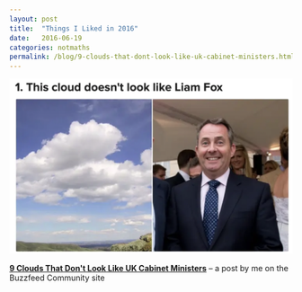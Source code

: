 ```yaml
---
layout: post
title:  "Things I Liked in 2016"
date:   2016-06-19
categories: notmaths
permalink: /blog/9-clouds-that-dont-look-like-uk-cabinet-ministers.html
---
```


[![9 Clouds That Don't Look Like UK Cabinet Ministers](../assets/img/clouds.png)](https://www.buzzfeed.com/mpaldridge/9-clouds-that-dont-look-like-uk-cabinet-ministers-2hqzs)

**[9 Clouds That Don't Look Like UK Cabinet Ministers](https://www.buzzfeed.com/mpaldridge/9-clouds-that-dont-look-like-uk-cabinet-ministers-2hqzs)** – a post by me on the Buzzfeed Community site
